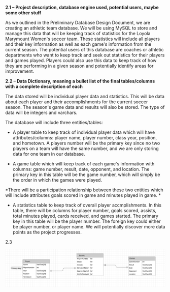 **2.1 – Project description, database engine used, potential users, maybe some other stuff**

As we outlined in the Preliminary Database Design Document, we are creating an athletic team database. We will be using MySQL to store and manage this data that will be keeping track of statistics for the Loyola Marymount Women's soccer team. These statistics will include all players and their key information as well as each game's information from the current season. The potential users of this database are coaches or athletic departments who want to keep track and seek out statistics for their players and games played. Players could also use this data to keep track of how they are performing in a given season and potentially identify areas for improvement.  

**2.2 – Data Dictionary, meaning a bullet list of the final tables/columns with a complete description of each**

The data stored will be individual player data and statistics. This will be data about each player and their accomplishments for the current soccer season. The season's game data and results will also be stored. The type of data will be integers and varchars. 


The database will include three entities/tables: 

- A player table to keep track of individual player data which will have attributes/columns: player name, player number, class year, position, and hometown. A players number will be the primary key since no two players on a team will have the same number, and we are only storing data for one team in our database.

- A game table which will keep track of each game's information with columns: game number, result, date, opponent, and location. The primary key in this table will be the game number, which will simply be the order in which the games were played. 

*There will be a participation relationship between these two entities which will include attributes goals scored in game and minutes played in game. *

- A statistics table to keep track of overall player accmplishments. In this table, there will be columns for player number, goals scored, assists, total minutes played, cards received, and games started. The primary key in this table will be the player number. The foreign key could either be player number, or player name.
We will potentially discover more data points as the project progresses. 

2.3 

![](https://github.com/liamnamba/CMSI486/blob/master/Project/new-erd.png)
 


